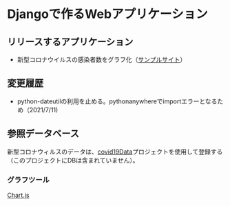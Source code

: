 # Djangoで作るWebアプリケーション

## リリースするアプリケーション  

* 新型コロナウイルスの感染者数をグラフ化（[サンプルサイト](https://yk2021.pythonanywhere.com/covid19sum/)）

## 変更履歴  
* python-dateutilの利用を止める。pythonanywhereでimportエラーとなるため（2021/7/11)

## 参照データベース  

新型コロナウィルスのデータは、[covid19Data](https://github.com/YasuoKatou/covid19Data)プロジェクトを使用して登録する（このプロジェクトにDBは含まれていません）。


### グラフツール
[Chart.js](https://www.chartjs.org/)

